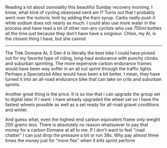 Reading a lot about osmolality this beautiful Sunday recovery morning. I know, what kind of cycling obsessed nerd am I? Turns out that I probably went over the isotonic limit by adding the Karo syrup. Carbs really push it while sodium does not nearly as much. I could also use more water in the process and have read a lot of other non-pro cyclists who use 750ml bottles all the time just because they don't have have a soigneur. Chloe, my AI, is the closest thing I have, but she cannot

----

The Trek Domane AL 5 Gen 4 is literally the best bike I could have picked out for my favorite type of riding, long-haul endurance with punchy climbs and suburban sprinting. The more expensive carbon endurance frames would have been way softer in an all out sprint through the traffic lights. Perhaps a Specialized Allez would have been a bit better, I mean, they have turned it into an all-road endurance bike that can take on crits and suburban sprints.

Another great thing is the price. It is so low that i can upgrade the group set to digital later if I want. I have already upgraded the wheel set so I have the fastest wheels possible as well as a set ready for all-road gravel conditions and winter.

And guess what, even the highest end carbon equivalent frame only weight 200 grams less. There is absolutely no reason whatsoever to pay that money for a carbon Domane at all to me. If I don't want to feel "road chatter" I can just drop the pressure a bit or run 38s. Why pay almost three times the money just for "more flex" when it _kills_ sprint perform